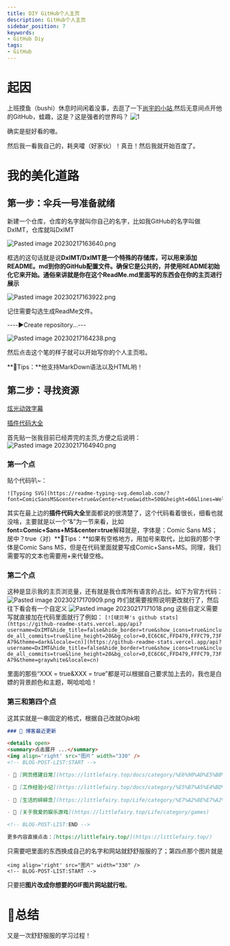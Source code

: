 ```yaml
---
title: DIY GitHub个人主页
description: GitHub个人主页
sidebar_position: 7
keywords:
- GitHub Diy
tags: 
- GitHub
---
```


# 起因
上班摸鱼（bushi）休息时间闲着没事，去逛了一下<a href="https://www.disnox.top/">尚宇的小站</a>,然后无意间点开他的GitHub，蛙趣，这是？这是强者的世界吗？
![1](../../../static/img_log/Pasted%20image%2020230217162942.png)

确实是挺好看的嗷。

然后我一看我自己的，耗夹嚯（好家伙）！真丑！然后我就开始百度了。

# 我的美化道路

## 第一步：伞兵一号准备就绪
新建一个仓库，仓库的名字就叫你自己的名字，比如我GitHub的名字叫做DxIMT，仓库就叫DxIMT

![Pasted image 20230217163640.png](../../../static/img_log/Pasted%20image%2020230217163640.png)

框选的这句话就是说**DxIMT/DxIMT是一个特殊的存储库，可以用来添加README。md到你的GitHub配置文件。确保它是公共的，并使用README初始化它来开始。**通俗来讲就是**你在这个ReadMe.md里面写的东西会在你的主页进行展示**

![Pasted image 20230217163922.png](../../../static/img_log/Pasted%20image%2020230217163922.png)

记住需要勾选生成ReadMe文件。

----▶️Create repository...---

![Pasted image 20230217164238.png](../../../static/img_log/Pasted%20image%2020230217164238.png)

然后点击这个笔的样子就可以开始写你的个人主页啦。

**🎀Tips：**他支持MarkDown语法以及HTML哟！

## 第二步：寻找资源

<a href="https://github.com/DenverCoder1/readme-typing-svg">炫光动效字幕</a>


<a href="https://github.com/anuraghazra/github-readme-stats/blob/master/docs/readme_cn.md">插件代码大全</a>

首先贴一张我目前已经弄完的主页,方便之后说明：
![Pasted image 20230217164940.png](../../../static/img_log/Pasted%20image%2020230217164940.png)

### 第一个点

贴个代码叭~：
```
![Typing SVG](https://readme-typing-svg.demolab.com/?font=ComicSansMS&center=true&vCenter=true&width=500&height=60&lines=Welcome+to+Baby_9in's+GitHub+homepage)
```

其实在最上边的**插件代码大全**里面都说的很清楚了，这个代码看着很长，细看也就没啥，主要就是以一个“&”为一节来看，比如**font=Comic+Sans+MS&center=true**解释就是，字体是：Comic Sans MS；居中？true（对）**🎀Tips：**如果有空格地方，用加号来取代，比如我的那个字体是Comic Sans MS，但是在代码里面就要写成Comic+Sans+MS。同理，我们需要写的文本也需要用+来代替空格。

### 第二个点
这种是显示我的主页浏览量，还有就是我仓库所有语言的占比。如下为官方代码：
![Pasted image 20230217170909.png](../../../static/img_log/Pasted%20image%2020230217170909.png)
咋们就需要按照说明更改就行了，然后往下看会有一个自定义
![Pasted image 20230217171018.png](../../../static/img_log/Pasted%20image%2020230217171018.png)
这些自定义需要写就直接加在代码里面就行了例如：
```[![啵贝琴's github stats](https://github-readme-stats.vercel.app/api?username=DxIMT&hide_title=false&hide_border=true&show_icons=true&include_all_commits=true&line_height=20&bg_color=0,EC6C6C,FFD479,FFFC79,73FA79&theme=dark&locale=cn)](https://github-readme-stats.vercel.app/api?username=DxIMT&hide_title=false&hide_border=true&show_icons=true&include_all_commits=true&line_height=20&bg_color=0,EC6C6C,FFD479,FFFC79,73FA79&theme=graywhite&locale=cn)```

里面的那些“XXX = true&XXX = true”都是可以根据自己要求加上去的，我也是白嫖的背景颜色和主题，啊哈哈哈！

### 第三和第四个点
这其实就是一串固定的格式，根据自己改就Ojbk啦

```MarkDown
### 📝 博客最近更新

<details open>
<summary>点击展开 ...</summary>
<img align='right' src="图片" width="330" />
<!-- BLOG-POST-LIST:START -->

- 💮 [网页搭建日常](https://littlefairy.top/docs/category/%E6%90%AD%E5%BB%BA%E7%BD%91%E9%A1%B5%E7%9A%84%E6%97%A5%E5%B8%B8)

- 🐸 [工作经验小记](https://littlefairy.top/docs/category/%E5%B7%A5%E4%BD%9C%E7%BB%8F%E9%AA%8C%E5%B0%8F%E8%AE%B0)
  
- 🐳 [生活的碎碎念](https://littlefairy.top/Life/category/%E7%A2%8E%E7%A2%8E%E5%BF%B5)

- 🥑 [关于我爱的娱乐游戏](https://littlefairy.top/Life/category/games)

<!-- BLOG-POST-LIST:END -->

更多内容直接点击：[https://littlefairy.top/](https://littlefairy.top/)
```
只需要吧里面的东西换成自己的名字和网站就舒舒服服的了；第四点那个图片就是
```
<img align='right' src="图片" width="330" />
<!-- BLOG-POST-LIST:START -->
```
只要把**图片改成你想要的GIF图片网站就行啦**。

# 🎉总结
又是一次舒舒服服的学习过程！